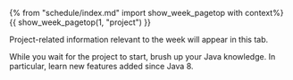 {% from "schedule/index.md" import show_week_pagetop with context%}
{{ show_week_pagetop(1, "project") }}

<box type="info">

Project-related information relevant to the week will appear in this tab.

</box>

While you wait for the project to start, brush up your Java knowledge. In particular, learn new features added since Java 8.